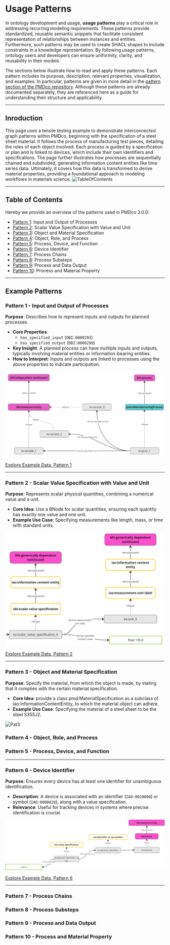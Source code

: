 # Usage Patterns

In ontology development and usage, **usage patterns** play a critical role in addressing recurring modeling requirements. These patterns provide standardized, reusable semantic snippets that facilitate consistent representation of relationships between instances and entities. Furthermore, such patterns may be used to create SHACL shapes to include constraints in a knowledge representation. By following usage patterns, ontology users and developers can ensure uniformity, clarity, and reusability in their models.

The sections below illustrate how to read and apply these patterns. Each pattern includes its purpose, description, relevant properties, visualization, and examples. In particular, patterns are given in more detail in the [pattern section of the PMDco repository](https://github.com/materialdigital/core-ontology/tree/develop-3.0.0/patterns). Although these patterns are already documented separately, they are referenced here as a guide for understanding their structure and applicability.

---

## Inroduction
This page uses a tensile testing example to demonstrate interconnected graph patterns within PMDco, beginning with the specification of a steel sheet material. It follows the process of manufacturing test pieces, detailing the roles of each object involved. Each process is guided by a specification or plan and is linked to devices, which include their own identifiers and specifications. The page further illustrates how processes are sequentially chained and subdivided, generating information content entities like time series data. Ultimately, it covers how this data is transformed to derive material properties, providing a foundational approach to modeling workflows in materials science.
![TableOfContents](https://github.com/user-attachments/assets/3510fa58-9774-4d04-a466-6a6bf7f2ddcd)

---

## Table of Contents
Hereby we provide an overview of the patterns used in PMDco 3.0.0:
- [Pattern 1](#Pattern-1---Input-and-Output-of-Processes): Input and Output of Processes
- [Pattern 2](#Pattern-2---Scalar-Value-Specification-with-Value-and-Unit): Scalar Value Specification with Value and Unit
- [Pattern 3](#Pattern-3---Object-and-Material-Specification): Object and Material Specification
- [Pattern 4](#Pattern-4---Object,-Role,-and-Process): Object, Role, and Process
- [Pattern 5](#Pattern-5---Process,-Device,-and-Function): Process, Device, and Function
- [Pattern 6](#Pattern-6---Device-Identifier): Device Identifier
- [Pattern 7](#Pattern-7---Process-Chains): Process Chains
- [Pattern 8](#Pattern-8---Process-Substeps): Process Substeps
- [Pattern 9](#Pattern-9---Process-and-Data-Output): Process and Data Output
- [Pattern 10](#Pattern-10---Process-and-Material-Property): Process and Material Property

---

## Example Patterns

### Pattern 1 - Input and Output of Processes
**Purpose**: Describes how to represent inputs and outputs for planned processes.

- **Core Properties**: 
  - `has_specified_input` (`OBI:0000293`)
  - `has_specified_output` (`OBI:0000299`)
- **Key Insight**: A planned process can have multiple inputs and outputs, typically involving material entities or information-bearing entities.
- **How to Interpret**: Inputs and outputs are linked to processes using the above properties to indicate participation.

![Visualization of Pattern 1](https://github.com/materialdigital/core-ontology/blob/develop-3.0.0/patterns/pattern1.png?raw=true)

[Explore Example Data, Pattern 1](https://github.com/materialdigital/core-ontology/blob/develop-3.0.0/shapes/shape1-data.ttl)

---

### Pattern 2 - Scalar Value Specification with Value and Unit
**Purpose**: Represents scalar physical quantities, combining a numerical value and a unit.

- **Core Idea**: Use a BNode for scalar quantities, ensuring each quantity has exactly one value and one unit.
- **Example Use Case**: Specifying measurements like length, mass, or time with standard units.

![Visualization of Pattern 2](https://raw.githubusercontent.com/materialdigital/core-ontology/develop-3.0.0/patterns/pattern2.png)

[Explore Example Data, Pattern 2](https://github.com/materialdigital/core-ontology/blob/develop-3.0.0/shapes/shape2-data1.ttl)

---

### Pattern 3 - Object and Material Specification
**Purpose**: Specify the material, from which the object is made, by stating that it complies with the certain material specification.

- **Core Idea**: provide a class pmd:MaterialSpecification as a subclass of iao:InformationContentEntity, to which the material object can adhere.
- **Example Use Case**: Specifying the material of a steel sheet to be the steel S355J2.
  
![Pat3](https://github.com/user-attachments/assets/a57ee61c-ea53-4dcb-abc3-40ce4eb00ab5)


### Pattern 4 - Object, Role, and Process
### Pattern 5 - Process, Device, and Function

---

### Pattern 6 - Device Identifier
**Purpose**: Ensures every device has at least one identifier for unambiguous identification.

- **Description**: A device is associated with an identifier (`IAO:0020000`) or symbol (`IAO:0000028`), along with a value specification.
- **Relevance**: Useful for tracking devices in systems where precise identification is crucial.

![Visualization of Pattern 6](https://raw.githubusercontent.com/materialdigital/core-ontology/develop-3.0.0/patterns/pattern6.png)

[Explore Example Data, Pattern 6](https://github.com/materialdigital/core-ontology/blob/develop-3.0.0/shapes/shape6-data.ttl)

---

### Pattern 7 - Process Chains
### Pattern 8 - Process Substeps
### Pattern 9 - Process and Data Output
### Pattern 10 - Process and Material Property
